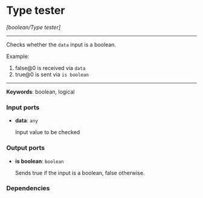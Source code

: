 # Type tester

_[boolean/Type tester]_

---

Checks whether the `data` input is a boolean.  
  
Example:  
  
1.  false@0 is received via `data`  
2. true@0 is sent via `is boolean`  

---

__Keywords__: boolean, logical

### Input ports

* __data__: ` any `


    Input value to be checked  

### Output ports

* __is boolean__: ` boolean `


    Sends true if the input is a boolean, false otherwise.  

### Dependencies




